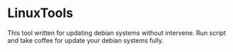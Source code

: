 # LinuxTools
This tool written for updating debian systems without intervene. Run script and take coffee for update your debian systems fully.
